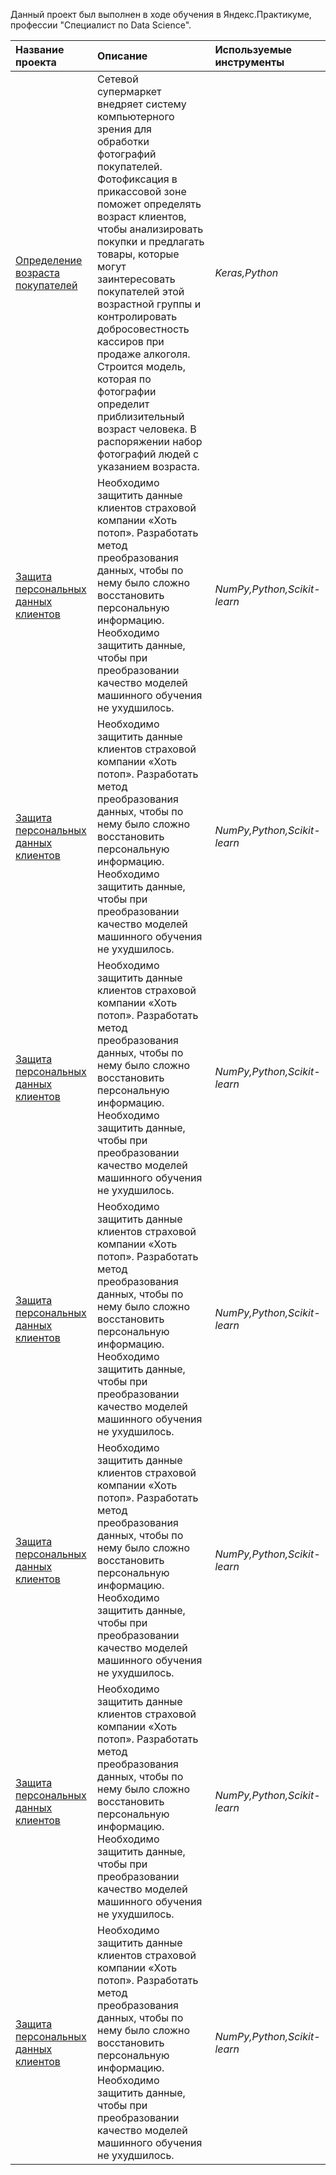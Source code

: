 Данный проект был выполнен в ходе обучения в Яндекс.Практикуме, профессии "Специалист по Data Science".

| Название проекта | Описание | Используемые инструменты | 
| :---------------------- | :---------------------- | :---------------------- |
| [Определение возраста покупателей](age_determining) | Сетевой супермаркет внедряет систему компьютерного зрения для обработки фотографий покупателей. Фотофиксация в прикассовой зоне поможет определять возраст клиентов, чтобы анализировать покупки и предлагать товары, которые могут заинтересовать покупателей этой возрастной группы и контролировать добросовестность кассиров при продаже алкоголя. Строится модель, которая по фотографии определит приблизительный возраст человека. В распоряжении набор фотографий людей с указанием возраста.| *Keras,Python* |
| [Защита персональных данных клиентов](protection_of_personal_data) | Необходимо защитить данные клиентов страховой компании «Хоть потоп». Разработать метод преобразования данных, чтобы по нему было сложно восстановить персональную информацию. Необходимо защитить данные, чтобы при преобразовании качество моделей машинного обучения не ухудшилось.| *NumPy,Python,Scikit-learn* |
| [Защита персональных данных клиентов](protection_of_personal_data) | Необходимо защитить данные клиентов страховой компании «Хоть потоп». Разработать метод преобразования данных, чтобы по нему было сложно восстановить персональную информацию. Необходимо защитить данные, чтобы при преобразовании качество моделей машинного обучения не ухудшилось.| *NumPy,Python,Scikit-learn* |
| [Защита персональных данных клиентов](protection_of_personal_data) | Необходимо защитить данные клиентов страховой компании «Хоть потоп». Разработать метод преобразования данных, чтобы по нему было сложно восстановить персональную информацию. Необходимо защитить данные, чтобы при преобразовании качество моделей машинного обучения не ухудшилось.| *NumPy,Python,Scikit-learn* |
| [Защита персональных данных клиентов](protection_of_personal_data) | Необходимо защитить данные клиентов страховой компании «Хоть потоп». Разработать метод преобразования данных, чтобы по нему было сложно восстановить персональную информацию. Необходимо защитить данные, чтобы при преобразовании качество моделей машинного обучения не ухудшилось.| *NumPy,Python,Scikit-learn* |
| [Защита персональных данных клиентов](protection_of_personal_data) | Необходимо защитить данные клиентов страховой компании «Хоть потоп». Разработать метод преобразования данных, чтобы по нему было сложно восстановить персональную информацию. Необходимо защитить данные, чтобы при преобразовании качество моделей машинного обучения не ухудшилось.| *NumPy,Python,Scikit-learn* |
| [Защита персональных данных клиентов](protection_of_personal_data) | Необходимо защитить данные клиентов страховой компании «Хоть потоп». Разработать метод преобразования данных, чтобы по нему было сложно восстановить персональную информацию. Необходимо защитить данные, чтобы при преобразовании качество моделей машинного обучения не ухудшилось.| *NumPy,Python,Scikit-learn* |
| [Защита персональных данных клиентов](protection_of_personal_data) | Необходимо защитить данные клиентов страховой компании «Хоть потоп». Разработать метод преобразования данных, чтобы по нему было сложно восстановить персональную информацию. Необходимо защитить данные, чтобы при преобразовании качество моделей машинного обучения не ухудшилось.| *NumPy,Python,Scikit-learn* |
